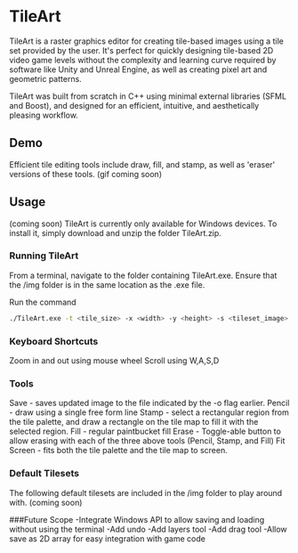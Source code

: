 # TileArt

TileArt is a raster graphics editor for creating tile-based images using a tile set provided by the user. It's perfect for quickly designing tile-based 2D video game levels without the complexity and learning curve required by software like Unity and Unreal Engine, as well as creating pixel art and geometric patterns.

TileArt was built from scratch in C++ using minimal external libraries (SFML and Boost), and designed for an efficient, intuitive, and aesthetically pleasing workflow. 

## Demo

Efficient tile editing tools include draw, fill, and stamp, as well as 'eraser' versions of these tools.
(gif coming soon)


## Usage

(coming soon)
TileArt is currently only available for Windows devices. To install it, simply download and unzip the folder TileArt.zip.

### Running TileArt
From a terminal, navigate to the folder containing TileArt.exe. Ensure that the /img folder is in the same location as the .exe file. 

Run the command
```bash
./TileArt.exe -t <tile_size> -x <width> -y <height> -s <tileset_image> -o <output_image>
```

### Keyboard Shortcuts
Zoom in and out using mouse wheel
Scroll using W,A,S,D

### Tools
Save - saves updated image to the file indicated by the -o flag earlier.
Pencil - draw using a single free form line
Stamp - select a rectangular region from the tile palette, and draw a rectangle on the tile map to fill it with the selected region.
Fill - regular paintbucket fill
Erase - Toggle-able button to allow erasing with each of the three above tools (Pencil, Stamp, and Fill)
Fit Screen - fits both the tile palette and the tile map to screen.

### Default Tilesets
The following default tilesets are included in the /img folder to play around with.
(coming soon)

###Future Scope
-Integrate Windows API to allow saving and loading without using the terminal
-Add undo
-Add layers tool
-Add drag tool
-Allow save as 2D array for easy integration with game code